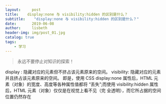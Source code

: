 ```yaml
---
layout:     post
title:    display:none 与 visibility:hidden 的区别是什么？
subtitle:    "display:none 与 visibility:hidden 的区别是什么？"
date:       2019-06-08
author:     lisbeth
header-img: img/post_01.jpg
catalog: true
tags:
    - 学习
---
```

> 永远不要停止对知识的探索！

display : 隐藏对应的元素但不挤占该元素原来的空间。
visibility: 隐藏对应的元素并且挤占该元素原来的空间。
即是，使用 CSS display:none 属性后，HTML 元素（对象）的宽度、高度等各种属性值都将
“丢失”;而使用 visibility:hidden 属性后，HTML 元素（对象）仅仅是在视觉上看不见（完
全透明），而它所占据的空间位置仍然存在
